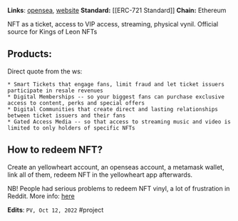 **Links**: [opensea](https://opensea.io/YellowHeartFactories), [website](https://yh.io/)
**Standard:** [[ERC-721 Standard]]
**Chain:** Ethereum

NFT as a ticket, access to VIP access, streaming, physical vynil. Official source for Kings of Leon NFTs

## Products:
Direct quote from the ws:
```
* Smart Tickets that engage fans, limit fraud and let ticket issuers participate in resale revenues
* Digital Memberships -- so your biggest fans can purchase exclusive access to content, perks and special offers
* Digital Communities that create direct and lasting relationships between ticket issuers and their fans
* Gated Access Media -- so that access to streaming music and video is limited to only holders of specific NFTs
```


## How to redeem NFT?
Create an yellowheart account, an openseas account, a metamask wallet, link all of them, redeem NFT in the yellowheart app afterwards.

NB! People had serious problems to redeem NFT vinyl, a lot of frustration in Reddit. More info: [here](https://www.reddit.com/r/kingsofleon/comments/lz6uez/how_do_i_redeem_my_nft_vinyl/)


**Edits**: `PV, Oct 12, 2022`
#project